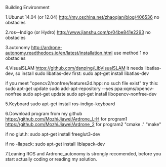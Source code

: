 Building Environment

1.Ubunut 14.04 (or 12.04)
http://my.oschina.net/zhaoqian/blog/406536
no obstacles

2.ros--Indigo (or Hydro)
http://www.jianshu.com/p/04be841e2293
no obstacles

3.autonomy
http://ardrone-autonomy.readthedocs.io/en/latest/installation.html
use method 1
no obstacles

4.VisualSLAM
https://github.com/danping/LibVisualSLAM
it needs libatlas-dev, so install sudo libatlas-dev first:
sudo apt-get install libatlas-dev

if you meet "opencv2/nonfree/features2d.hpp: no such file exist"
try this:
sudo apt-get update
sudo add-apt-repository --yes ppa:xqms/opencv-nonfree
sudo apt-get update
sudo apt-get install libopencv-nonfree-dev

5.Keyboard
sudo apt-get install ros-indigo-keyboard

6.Download program from my github
https://github.com/MozhiJiawei/Ardrone_L-H for program1
https://github.com/MozhiJiawei/Ardrone_2  for program2
"cmake ."
"make"

if no glut.h:
sudo apt-get install freeglut3-dev

if no -llapack:
sudo apt-get install liblapack-dev

7.Leaning ROS and Ardrone_autonomy is strongly recomended, before you start actually coding or reading my solution.

